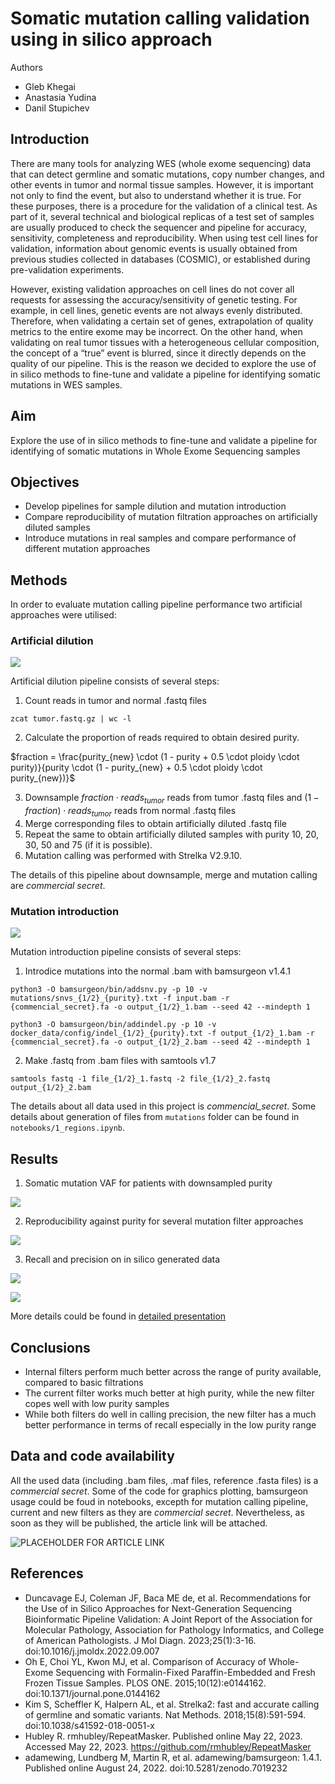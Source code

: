 # Somatic mutation calling validation using in silico approach
Authors
* Gleb Khegai
* Anastasia Yudina
* Danil Stupichev

## Introduction
There are many tools for analyzing WES (whole exome sequencing) data that can detect germline and somatic mutations, copy number changes, and other events in tumor and normal tissue samples. However, it is important not only to find the event, but also to understand whether it is true. For these purposes, there is a procedure for the validation of a clinical test. As part of it, several technical and biological replicas of a test set of samples are usually produced to check the sequencer and pipeline for accuracy, sensitivity, completeness and reproducibility. When using test cell lines for validation, information about genomic events is usually obtained from previous studies collected in databases (COSMIC), or established during pre-validation experiments.

However, existing validation approaches on cell lines do not cover all requests for assessing the accuracy/sensitivity of genetic testing. For example, in cell lines, genetic events are not always evenly distributed. Therefore, when validating a certain set of genes, extrapolation of quality metrics to the entire exome may be incorrect. On the other hand, when validating on real tumor tissues with a heterogeneous cellular composition, the concept of a “true” event is blurred, since it directly depends on the quality of our pipeline. This is the reason we decided to explore the use of in silico methods to fine-tune and validate a pipeline for identifying somatic mutations in WES samples.
## Aim
Explore the use of in silico methods to fine-tune and validate a pipeline for identifying of somatic mutations in Whole Exome Sequencing samples
## Objectives
* Develop pipelines for sample dilution and mutation introduction
* Compare reproducibility of mutation filtration approaches on artificially diluted samples
* Introduce mutations in real samples and compare performance of different mutation approaches
## Methods
In order to evaluate mutation calling pipeline performance two artificial approaches were utilised:

### Artificial dilution

![](images/artificial_dilution.png)

Artificial dilution pipeline consists of several steps:
1. Count reads in tumor and normal .fastq files
```
zcat tumor.fastq.gz | wc -l
```
2. Calculate the proportion of reads required to obtain desired purity.
    
$fraction = \frac{purity_{new} \cdot (1 - purity + 0.5 \cdot ploidy \cdot purity)}{purity \cdot (1 - purity_{new} + 0.5 \cdot ploidy \cdot purity_{new})}$

3. Downsample $fraction \cdot reads_{tumor}$ reads from tumor .fastq files and $(1 - fraction) \cdot reads_{tumor}$ reads from normal .fastq files
4. Merge corresponding files to obtain artificially diluted .fastq file
5. Repeat the same to obtain artificially diluted samples with purity 10, 20, 30, 50 and 75 (if it is possible).
6. Mutation calling was performed with Strelka V2.9.10. 

The details of this pipeline about downsample, merge and mutation calling are *commercial secret*. 

### **Mutation introduction**

![](images/mutation_introduction.png)

Mutation introduction pipeline consists of several steps:
1. Introdice mutations into the normal .bam with bamsurgeon v1.4.1
```
python3 -O bamsurgeon/bin/addsnv.py -p 10 -v mutations/snvs_{1/2}_{purity}.txt -f input.bam -r {commencial_secret}.fa -o output_{1/2}_1.bam --seed 42 --mindepth 1
```
```
python3 -O bamsurgeon/bin/addindel.py -p 10 -v docker_data/config/indel_{1/2}_{purity}.txt -f output_{1/2}_1.bam -r {commencial_secret}.fa -o output_{1/2}_2.bam --seed 42 --mindepth 1
```
2. Make .fastq from .bam files with samtools v1.7
```
samtools fastq -1 file_{1/2}_1.fastq -2 file_{1/2}_2.fastq output_{1/2}_2.bam
```

The details about all data used in this project is *commencial_secret*. Some details about generation of files from `mutations` folder can be found in `notebooks/1_regions.ipynb`.

## Results

1. Somatic mutation VAF for patients with downsampled purity

![](images/VAF.png)

2. Reproducibility against purity for several mutation filter approaches

![](images/reproducability.png)

3. Recall and precision on in silico generated data

![](images/recall.png)

![](images/precision_corrected.png)

More details could be found in [detailed presentation](https://docs.google.com/presentation/d/1dNnKSAN0jQM4Ujiv-OcsupxeEnzkb_OIbkfU7bpEycI/edit#slide=id.p6)
## Conclusions
* Internal filters perform much better across the range of purity available, compared to basic filtrations
* The current filter works much better at high purity, while the new filter copes well with low purity samples
* While both filters do well in calling precision, the new filter has a much better performance in terms of recall especially in the low purity range

## Data and code availability
All the used data (including .bam files, .maf files, reference .fasta files) is a *commercial secret*. Some of the code for graphics plotting, bamsurgeon usage could be foud in notebooks, excepth for mutation calling pipeline, current and new filters as they are *commercial secret*. Nevertheless, as soon as they will be published, the article link will be attached.

![PLACEHOLDER FOR ARTICLE LINK](https://www.youtube.com/watch?v=dQw4w9WgXcQ&ab_channel=RickAstley)
## References
* Duncavage EJ, Coleman JF, Baca ME de, et al. Recommendations for the Use of in Silico Approaches for Next-Generation Sequencing Bioinformatic Pipeline Validation: A Joint Report of the Association for Molecular Pathology, Association for Pathology Informatics, and College of American Pathologists. J Mol Diagn. 2023;25(1):3-16. doi:10.1016/j.jmoldx.2022.09.007
* Oh E, Choi YL, Kwon MJ, et al. Comparison of Accuracy of Whole-Exome Sequencing with Formalin-Fixed Paraffin-Embedded and Fresh Frozen Tissue Samples. PLOS ONE. 2015;10(12):e0144162. doi:10.1371/journal.pone.0144162
* Kim S, Scheffler K, Halpern AL, et al. Strelka2: fast and accurate calling of germline and somatic variants. Nat Methods. 2018;15(8):591-594. doi:10.1038/s41592-018-0051-x
* Hubley R. rmhubley/RepeatMasker. Published online May 22, 2023. Accessed May 22, 2023. https://github.com/rmhubley/RepeatMasker
* adamewing, Lundberg M, Martin R, et al. adamewing/bamsurgeon: 1.4.1. Published online August 24, 2022. doi:10.5281/zenodo.7019232
